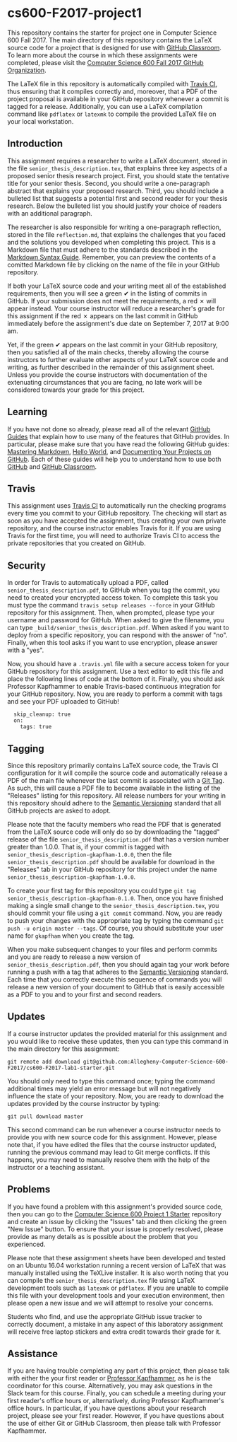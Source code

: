 <!---

TASK LIST:

  * Use cp -rf *.* to copy all of the files and directories in this repository
    to the starter repository for this assignment
  * Change into the directory for the starer repository
  * Update the header (e.g., #) to only give the name of the assignment
  * Update the first paragraph to include the commented-out content
  * Change the link in the # Problems section to point to this lab's starter
  * Create the assignment in the GitHub Classroom, noting the URL
  * Test the assignment by accepting it with your own GitHub account
  * Check to ensure that your GitHub repository is created correctly
  * Share the assignment link with all of the students using email or Slack

PROBLEMS?

  * Contact Gregory M. Kapfhammer by email or Slack
  * Raise an issue in the GitHub repository for this assignment

-->

# cs600-F2017-project1

This repository contains the starter for project one in Computer Science 600
Fall 2017. The main directory of this repository contains the LaTeX source code
for a project that is designed for use with [GitHub
Classroom](https://classroom.github.com/). To learn more about the course in
which these assignments were completed, please visit the [Computer Science 600
Fall 2017 GitHub
Organization](https://github.com/Allegheny-Computer-Science-600-F2017).

The LaTeX file in this repository is automatically compiled with [Travis
CI](https://travis-ci.org/), thus ensuring that it compiles correctly and,
moreover, that a PDF of the project proposal is available in your GitHub
repository whenever a commit is tagged for a release. Additionally, you can use
a LaTeX compilation command like `pdflatex` or `latexmk` to compile the provided
LaTeX file on your local workstation.

<!---

 Since the Travis builds for this repository will initially fail (as evidenced by
 a red &#x2717; appearing in the commit logs instead of a green &#x2714;), the
 researcher is responsible for completing all of the steps needed to satisfy the
 requirements for the assignment, thus causing a &#x2714; to instead appear in
 the commit logs.

--->

## Introduction

This assignment requires a researcher to write a LaTeX document, stored in the
file `senior_thesis_description.tex`, that explains three key aspects of a
proposed senior thesis research project. First, you should state the tentative
title for your senior thesis. Second, you should write a one-paragraph abstract
that explains your proposed research. Third, you should include a bulleted list
that suggests a potential first and second reader for your thesis research.
Below the bulleted list you should justify your choice of readers with an
additional paragraph.

The researcher is also responsible for writing a one-paragraph reflection,
stored in the file `reflection.md`, that explains the challenges that you faced
and the solutions you developed when completing this project. This is a Markdown
file that must adhere to the standards described in the [Markdown Syntax
Guide](https://guides.github.com/features/mastering-markdown/). Remember, you
can preview the contents of a comitted Markdown file by clicking on the name of
the file in your GitHub repository.

If both your LaTeX source code and your writing meet all of the established
requirements, then you will see a green &#x2714; in the listing of commits in
GitHub. If your submission does not meet the requirements, a red &#x2717; will
appear instead. Your course  instructor will reduce a researcher's grade for
this assignment if the red &#x2717; appears on the last commit in GitHub
immediately before the assignment's due date on September 7, 2017 at 9:00 am.

Yet, if the green &#x2714; appears on the last commit in your GitHub
repository, then you satisfied all of the main checks, thereby allowing the
course instructors to further evaluate other aspects of your LaTeX source code
and writing, as further described in the remainder of this assignment sheet.
Unless you provide the course instructors with documentation of the extenuating
circumstances that you are facing, no late work will be considered towards your
grade for this project.

## Learning

If you have not done so already, please read all of the relevant [GitHub
Guides](https://guides.github.com/) that explain how to use many of the features
that GitHub provides. In particular, please make sure that you have read the
following GitHub guides: [Mastering
Markdown](https://guides.github.com/features/mastering-markdown/), [Hello
World](https://guides.github.com/activities/hello-world/), and [Documenting Your
Projects on GitHub](https://guides.github.com/features/wikis/). Each of these
guides will help you to understand how to use both [GitHub](http://github.com) and
[GitHub Classroom](https://classroom.github.com/).

## Travis

This assignment uses [Travis CI](https://travis-ci.com/) to automatically run
the checking programs every time you commit to your GitHub repository. The
checking will start as soon as you have accepted the assignment, thus creating
your own private repository, and the course instructor enables Travis for it. If
you are using Travis for the first time, you will need to authorize Travis CI to
access the private repositories that you created on GitHub.

## Security

In order for Travis to automatically upload a PDF, called
`senior_thesis_description.pdf`, to GitHub when you tag the commit, you need to
created your encrypted access token. To complete this task you must type the
command `travis setup releases --force` in your GitHub repository for this
assignment. Then, when prompted, please type your username and password for
GitHub. When asked to give the filename, you can type
`_build/senior_thesis_description.pdf`. When asked if you want to deploy from a
specific repository, you can respond with the answer of "no". Finally, when
this tool asks if you want to use encryption, please answer with a "yes".

Now, you should have a `.travis.yml` file with a secure access token for your
GitHub repository for this assignment. Use a text editor to edit this file and
place the following lines of code at the bottom of it. Finally, you should ask
Professor Kapfhammer to enable Travis-based continuous integration for your
GitHub repository. Now, you are ready to perform a commit with tags and see your
PDF uploaded to GitHub!

```
  skip_cleanup: true
  on:
    tags: true
```

## Tagging

Since this repository primarily contains LaTeX source code, the Travis CI
configuration for it will compile the source code and automatically release a
PDF of the main file whenever the last commit is associated with a [Git
Tag](https://git-scm.com/book/en/v2/Git-Basics-Tagging). As such, this will
cause a PDF file to become available in the listing of the "Releases" listing
for this repository. All release numbers for your writing in this repository
should adhere to the [Semantic Versioning](http://semver.org/) standard that
all GitHub projects are asked to adopt.

Please note that the faculty members who read the PDF that is generated from the
LaTeX source code will only do so by downloading the "tagged" release of the
file `senior_thesis_description.pdf` that has a version number greater than
1.0.0. That is, if your commit is tagged with
`senior_thesis_description-gkapfham-1.0.0`, then the file
`senior_thesis_description.pdf` should be available for download in the
"Releases" tab in your GitHub repository for this project under the name
`senior_thesis_description-gkapfham-1.0.0`.

To create your first tag for this repository you could type `git tag
senior_thesis_description-gkapfham-0.1.0`. Then, once you have finished making a
single small change to the `senior_thesis_description.tex`, you should commit
your file using a `git commit` command. Now, you are ready to push your changes
with the appropriate tag by typing the command `git push -u origin master
--tags`. Of course, you should substitute your user name for `gkapfham` when you
create the tag.

When you make subsequent changes to your files and perform commits and you are
ready to release a new version of `senior_thesis_description.pdf`, then you
should again tag your work before running a push with a tag that adheres to the
[Semantic Versioning](http://semver.org/) standard. Each time that you correctly
execute this sequence of commands you will release a new version of your
document to GitHub that is easily accessible as a PDF to you and to your first
and second readers.

## Updates

If a course instructor updates the provided material for this assignment and
you would like to receive these updates, then you can type this command in the
main directory for this assignment:

```
git remote add download git@github.com:Allegheny-Computer-Science-600-F2017/cs600-F2017-lab1-starter.git
```

You should only need to type this command once; typing the command additional
times may yield an error message but will not negatively influence the state of
your repository. Now, you are ready to download the updates provided by the
course instructor by typing:

```
git pull download master
```

This second command can be run whenever a course instructor needs to provide you
with new source code for this assignment. However, please note that, if you have
edited the files that the course instructor updated, running the previous
command may lead to Git merge conflicts. If this happens, you may need to
manually resolve them with the help of the instructor or a teaching assistant.

## Problems

If you have found a problem with this assignment's provided source code, then
you can go to the [Computer Science 600 Project 1
Starter](https://github.com/Allegheny-Computer-Science-600-F2017/cs600-F2017-project1-starter)
repository and create an issue by clicking the "Issues" tab and then clicking
the green "New Issue" button. To ensure that your issue is properly resolved,
please provide as many details as is possible about the problem that you
experienced.

Please note that these assignment sheets have been developed and tested on an
Ubuntu 16.04 workstation running a recent version of LaTeX that was manually
installed using the TeXLive installer. It is also worth noting that you can
compile the `senior_thesis_description.tex` file using LaTeX development tools
such as `latexmk` or `pdflatex`. If you are unable to compile this file with
your development tools and your execution environment, then please open a new
issue and we will attempt to resolve your concerns.

Students who find, and use the appropriate GitHub issue tracker to correctly
document, a mistake in any aspect of this laboratory assignment will receive
free laptop stickers and extra credit towards their grade for it.

## Assistance

If you are having trouble completing any part of this project, then please talk
with either the your first reader or [Professor
Kapfhammer](http://www.cs.allegheny.edu/sites/gkapfham/), as he is the
coordinator for this course. Alternatively, you may ask questions in the Slack
team for this course. Finally, you can schedule a meeting during your first
reader's office hours or, alternatively, during Professor Kapfhammer's office
hours. In particular, if you have questions about your research project, please
see your first reader. However, if you have questions about the use of either
Git or GitHub Classroom, then please talk with Professor Kapfhammer.
